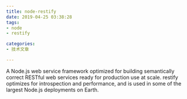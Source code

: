 ```yaml
---
title: node-restify
date: 2019-04-25 03:38:28
tags:
- node
- restify

categories:
- 技术文章

---
```

A Node.js web service framework optimized for building semantically correct RESTful web services ready for production use at scale. restify optimizes for introspection and performance, and is used in some of the largest Node.js deployments on Earth.
